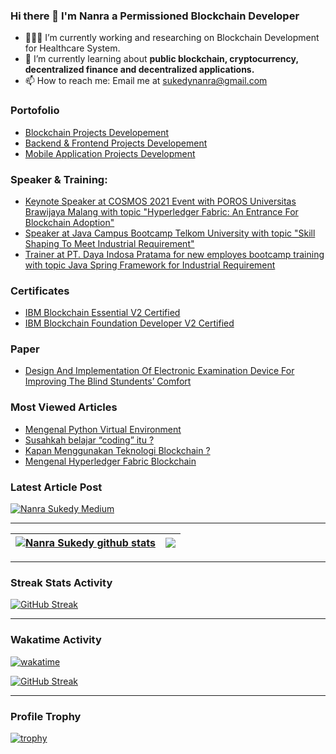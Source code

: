 ### Hi there 👋 I'm Nanra a Permissioned Blockchain Developer

- 👨🏻‍💻 I’m currently working and researching on Blockchain Development for Healthcare System.
- 🔬 I’m currently learning about <b>public blockchain, cryptocurrency, decentralized finance and decentralized applications.</b>
- 📫 How to reach me: Email me at sukedynanra@gmail.com
<!--
---
| <a href="https://github.com/Nanra"><img align="center" src="https://github-readme-stats.vercel.app/api?username=Nanra&show_icons=true&include_all_commits=true&theme=vue&hide_border=true&count_private=true" alt="Nanra Sukedy github stats" /></a> | <a href="https://github.com/Nanra"><img align="center" src="https://github-readme-stats.vercel.app/api/top-langs/?username=Nanra&layout=compact&theme=vue&hide_border=true&langs_count=8&count_private=true" /></a> |
| ------------- | ------------- |

---
-->

### Portofolio
* [Blockchain Projects Developement](https://github.com/Nanra/Nanra/blob/main/blockchain-dev.md)
* [Backend & Frontend Projects Developement](https://github.com/Nanra/Nanra/blob/main/website-dev.md)
* [Mobile Application Projects Development](https://github.com/Nanra/Nanra/blob/main/mobile-dev.md)

### Speaker & Training:
* [Keynote Speaker at COSMOS 2021 Event with POROS Universitas Brawijaya Malang with topic "Hyperledger Fabric: An Entrance For Blockchain Adoption"](https://youtu.be/8fmsPPaxGdA)
* [Speaker at Java Campus Bootcamp Telkom University with topic "Skill Shaping To Meet Industrial Requirement"](https://instagram.fbdo2-1.fna.fbcdn.net/v/t51.2885-15/e35/70908932_2153349744966226_4663941722369372511_n.jpg?_nc_ht=instagram.fbdo2-1.fna.fbcdn.net&_nc_cat=110&_nc_ohc=0AuGNCAUrNkAX9OTcdk&tn=IlFw3uy_B_OtwpRF&edm=ALQROFkBAAAA&ccb=7-4&ig_cache_key=MjE1MDc4MTEzODA0MTczNzM1NQ%3D%3D.2-ccb7-4&oh=00_AT_7-6smV0LMeUT-1d35iR4TV_Ce5J-EEgWEYib72tXUeg&oe=620C46F4&_nc_sid=30a2ef)
* [Trainer at PT. Daya Indosa Pratama for new employes bootcamp training with topic Java Spring Framework for Industrial Requirement](http://dayaindosa.com/careers.aspx)

### Certificates
* [IBM Blockchain Essential V2 Certified](https://www.credly.com/badges/fa7c9ce3-dc3a-441c-96b2-277387a5f9d5)
* [IBM Blockchain Foundation Developer V2 Certified](https://www.credly.com/badges/3f046a2f-0701-4dd3-9ed6-eef01bfcc540/public_url)

### Paper
* [Design And Implementation Of Electronic Examination
Device For Improving The Blind Stundents’ Comfort](https://jestec.taylors.edu.my/Vol%2016%20issue%201%20February%202021/16_1_56.pdf)

### Most Viewed Articles
* [Mengenal Python Virtual Environment](https://nanrasukedy.medium.com/mengenal-python-virtual-environment-fc61e5d299d3)
* [Susahkah belajar “coding” itu ?](https://nanrasukedy.medium.com/susahkah-belajar-coding-itu-3bd08b966fc9)
* [Kapan Menggunakan Teknologi Blockchain ?](https://medium.com/@nanrasukedy/kapan-menggunakan-teknologi-blockchain-22d92194a950)
* [Mengenal Hyperledger Fabric Blockchain](https://nanrasukedy.medium.com/mengenal-hyperledger-fabric-blockchain-d7cd1810c00b)

### Latest Article Post
[![Nanra Sukedy Medium](https://github-readme-medium.vercel.app/?username=nanrasukedy)](https://nanrasukedy.medium.com)

---

| <a href="https://github.com/Nanra"><img align="center" src="https://github-readme-stats.vercel.app/api?username=Nanra&show_icons=true&include_all_commits=true&theme=vue&hide_border=true&count_private=true" alt="Nanra Sukedy github stats" /></a> | <a href="https://github.com/Nanra"><img align="center" src="https://github-readme-stats.vercel.app/api/top-langs/?username=Nanra&layout=compact&theme=vue&hide_border=true&langs_count=8&count_private=true" /></a> |
| ------------- | ------------- |

---

### Streak Stats Activity
[![GitHub Streak](http://github-readme-streak-stats.herokuapp.com?user=Nanra&theme=default&date_format=M%20j%5B%2C%20Y%5D)](https://git.io/streak-stats)

---
### Wakatime Activity
[![wakatime](https://wakatime.com/badge/user/08e276c7-e836-41e6-bac8-ed132d6ef681.svg)](https://wakatime.com/@nanrasukedy)

[![GitHub Streak](https://github-readme-stats.vercel.app/api/wakatime?username=nanrasukedy&layout=compact)](https://wakatime.com/@nanrasukedy)

---

### Profile Trophy
[![trophy](https://github-profile-trophy.vercel.app/?username=Nanra&theme=flat&no-bg=true&no-frame=true&column=8&margin-w=15&margin-h=15&rank=SSS,SS,S,AAA,AA,A,B,C,SECRET)](https://github.com/Nanra/github-profile-trophy#about-rank)
